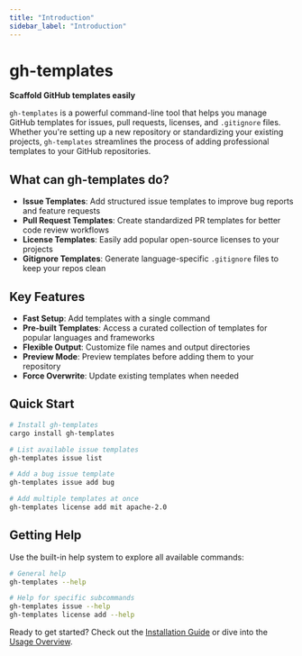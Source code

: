 ```yaml
---
title: "Introduction"
sidebar_label: "Introduction"
---
```


# gh-templates

**Scaffold GitHub templates easily**

`gh-templates` is a powerful command-line tool that helps you manage GitHub templates for issues, pull requests, licenses, and `.gitignore` files. Whether you're setting up a new repository or standardizing your existing projects, `gh-templates` streamlines the process of adding professional templates to your GitHub repositories.

## What can gh-templates do?

- **Issue Templates**: Add structured issue templates to improve bug reports and feature requests
- **Pull Request Templates**: Create standardized PR templates for better code review workflows  
- **License Templates**: Easily add popular open-source licenses to your projects
- **Gitignore Templates**: Generate language-specific `.gitignore` files to keep your repos clean

## Key Features

- **Fast Setup**: Add templates with a single command
- **Pre-built Templates**: Access a curated collection of templates for popular languages and frameworks
- **Flexible Output**: Customize file names and output directories
- **Preview Mode**: Preview templates before adding them to your repository
- **Force Overwrite**: Update existing templates when needed

## Quick Start

```bash
# Install gh-templates
cargo install gh-templates

# List available issue templates
gh-templates issue list

# Add a bug issue template
gh-templates issue add bug

# Add multiple templates at once
gh-templates license add mit apache-2.0
```

## Getting Help

Use the built-in help system to explore all available commands:

```bash
# General help
gh-templates --help

# Help for specific subcommands
gh-templates issue --help
gh-templates license add --help
```

Ready to get started? Check out the [Installation Guide](./installation.md) or dive into the [Usage Overview](./usage.md).
